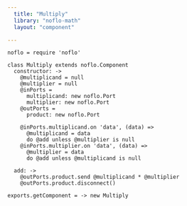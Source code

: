 ```yaml
---
  title: "Multiply"
  library: "noflo-math"
  layout: "component"

---
```


    noflo = require 'noflo'
    
    class Multiply extends noflo.Component
      constructor: ->
        @multiplicand = null
        @multiplier = null
        @inPorts =
          multiplicand: new noflo.Port
          multiplier: new noflo.Port
        @outPorts =
          product: new noflo.Port
    
        @inPorts.multiplicand.on 'data', (data) =>
          @multiplicand = data
          do @add unless @multiplier is null
        @inPorts.multiplier.on 'data', (data) =>
          @multiplier = data
          do @add unless @multiplicand is null
    
      add: ->
        @outPorts.product.send @multiplicand * @multiplier
        @outPorts.product.disconnect()
    
    exports.getComponent = -> new Multiply
    
